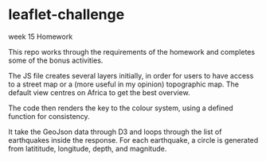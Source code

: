 # leaflet-challenge
week 15 Homework


This repo works through the requirements of the homework and completes some of the bonus activities.

The JS file creates several layers initially, in order for users to have access to a street map or a (more useful in my opinion) topographic map. The default view centres on Africa to get the best overview.

The code then renders the key to the colour system, using a defined function for consistency.

It take the GeoJson data through D3 and loops through the list of earthquakes inside the response. For each earthquake, a circle is generated from latititude, longitude, depth, and magnitude.
